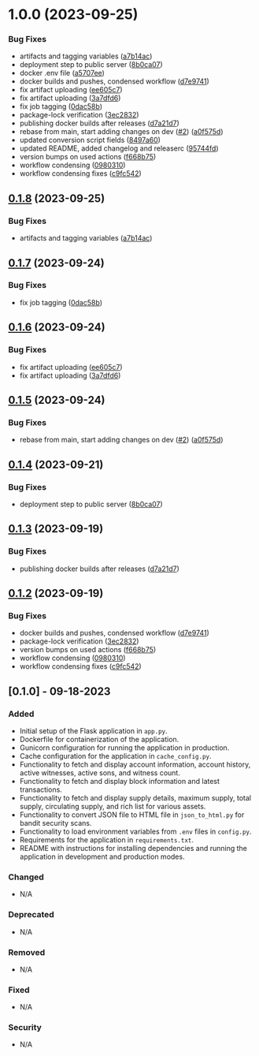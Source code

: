 # 1.0.0 (2023-09-25)


### Bug Fixes

* artifacts and tagging variables ([a7b14ac](https://github.com/rilesdun/python_explorer_api/commit/a7b14ac4d504e9f834ddfed06ea5f503198fd5ef))
* deployment step to public server ([8b0ca07](https://github.com/rilesdun/python_explorer_api/commit/8b0ca07630c1840f67ba4827cc51a23fee1b27d0))
* docker .env file ([a5707ee](https://github.com/rilesdun/python_explorer_api/commit/a5707ee9b52a69c24e56e1fdf36d56c6f2cd21c9))
* docker builds and pushes, condensed workflow ([d7e9741](https://github.com/rilesdun/python_explorer_api/commit/d7e97411bfca8dca595bfc48cc95e8a161840839))
* fix artifact uploading ([ee605c7](https://github.com/rilesdun/python_explorer_api/commit/ee605c712a3853d3408fe2b1299c9a90c7f03f62))
* fix artifact uploading ([3a7dfd6](https://github.com/rilesdun/python_explorer_api/commit/3a7dfd69c213a52c221ac8781c41ce8d30d4e838))
* fix job tagging ([0dac58b](https://github.com/rilesdun/python_explorer_api/commit/0dac58b3575d320d0f7f9fe88d64b0835b36a9a4))
* package-lock verification ([3ec2832](https://github.com/rilesdun/python_explorer_api/commit/3ec28322363e9e3fd5da4216d0a1cc0d001f0a89))
* publishing docker builds after releases ([d7a21d7](https://github.com/rilesdun/python_explorer_api/commit/d7a21d7879f65bd810d1ba01156668f22038afba))
* rebase from main, start adding changes on dev ([#2](https://github.com/rilesdun/python_explorer_api/issues/2)) ([a0f575d](https://github.com/rilesdun/python_explorer_api/commit/a0f575d20fe0b7c7fb853263d8a5d8a36a1a13f8))
* updated conversion script fields ([8497a60](https://github.com/rilesdun/python_explorer_api/commit/8497a60b3c4b9d8cd7fea487e97f5ebc9281b2a8))
* updated README, added changelog and releaserc ([95744fd](https://github.com/rilesdun/python_explorer_api/commit/95744fdc30163df16a919f91bde97717093e56bd))
* version bumps on used actions ([f668b75](https://github.com/rilesdun/python_explorer_api/commit/f668b7533087ead33c401d711cc930a334203a48))
* workflow condensing ([0980310](https://github.com/rilesdun/python_explorer_api/commit/0980310fb8d103de32f22992196ab3cfe75c17fb))
* workflow condensing fixes ([c9fc542](https://github.com/rilesdun/python_explorer_api/commit/c9fc54215eafc93c450a1def985d7179a1a6269d))

## [0.1.8](https://github.com/rilesdun/python_explorer_api/compare/v0.1.7...v0.1.8) (2023-09-25)


### Bug Fixes

* artifacts and tagging variables ([a7b14ac](https://github.com/rilesdun/python_explorer_api/commit/a7b14ac4d504e9f834ddfed06ea5f503198fd5ef))

## [0.1.7](https://github.com/rilesdun/python_explorer_api/compare/v0.1.6...v0.1.7) (2023-09-24)


### Bug Fixes

* fix job tagging ([0dac58b](https://github.com/rilesdun/python_explorer_api/commit/0dac58b3575d320d0f7f9fe88d64b0835b36a9a4))

## [0.1.6](https://github.com/rilesdun/python_explorer_api/compare/v0.1.5...v0.1.6) (2023-09-24)


### Bug Fixes

* fix artifact uploading ([ee605c7](https://github.com/rilesdun/python_explorer_api/commit/ee605c712a3853d3408fe2b1299c9a90c7f03f62))
* fix artifact uploading ([3a7dfd6](https://github.com/rilesdun/python_explorer_api/commit/3a7dfd69c213a52c221ac8781c41ce8d30d4e838))

## [0.1.5](https://github.com/rilesdun/python_explorer_api/compare/v0.1.4...v0.1.5) (2023-09-24)


### Bug Fixes

* rebase from main, start adding changes on dev ([#2](https://github.com/rilesdun/python_explorer_api/issues/2)) ([a0f575d](https://github.com/rilesdun/python_explorer_api/commit/a0f575d20fe0b7c7fb853263d8a5d8a36a1a13f8))

## [0.1.4](https://github.com/rilesdun/python_explorer_api/compare/v0.1.3...v0.1.4) (2023-09-21)


### Bug Fixes

* deployment step to public server ([8b0ca07](https://github.com/rilesdun/python_explorer_api/commit/8b0ca07630c1840f67ba4827cc51a23fee1b27d0))

## [0.1.3](https://github.com/rilesdun/python_explorer_api/compare/v0.1.2...v0.1.3) (2023-09-19)


### Bug Fixes

* publishing docker builds after releases ([d7a21d7](https://github.com/rilesdun/python_explorer_api/commit/d7a21d7879f65bd810d1ba01156668f22038afba))

## [0.1.2](https://github.com/rilesdun/python_explorer_api/compare/v0.1.1...v0.1.2) (2023-09-19)

### Bug Fixes

* docker builds and pushes, condensed workflow ([d7e9741](https://github.com/rilesdun/python_explorer_api/commit/d7e97411bfca8dca595bfc48cc95e8a161840839))
* package-lock verification ([3ec2832](https://github.com/rilesdun/python_explorer_api/commit/3ec28322363e9e3fd5da4216d0a1cc0d001f0a89))
* version bumps on used actions ([f668b75](https://github.com/rilesdun/python_explorer_api/commit/f668b7533087ead33c401d711cc930a334203a48))
* workflow condensing ([0980310](https://github.com/rilesdun/python_explorer_api/commit/0980310fb8d103de32f22992196ab3cfe75c17fb))
* workflow condensing fixes ([c9fc542](https://github.com/rilesdun/python_explorer_api/commit/c9fc54215eafc93c450a1def985d7179a1a6269d))


## [0.1.0] - 09-18-2023

### Added

- Initial setup of the Flask application in `app.py`.
- Dockerfile for containerization of the application.
- Gunicorn configuration for running the application in production.
- Cache configuration for the application in `cache_config.py`.
- Functionality to fetch and display account information, account history, active witnesses, active sons, and witness count.
- Functionality to fetch and display block information and latest transactions.
- Functionality to fetch and display supply details, maximum supply, total supply, circulating supply, and rich list for various assets.
- Functionality to convert JSON file to HTML file in `json_to_html.py` for bandit security scans.
- Functionality to load environment variables from `.env` files in `config.py`.
- Requirements for the application in `requirements.txt`.
- README with instructions for installing dependencies and running the application in development and production modes.

### Changed

- N/A

### Deprecated

- N/A

### Removed

- N/A

### Fixed

- N/A

### Security

- N/A
